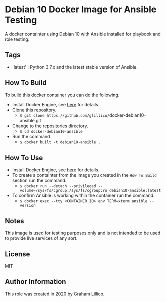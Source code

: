 # Debian 10 Docker Image for Ansible Testing

A docker containter using Debian 10 with Ansible installed for playbook and role testing.

## Tags

  - 'latest' : Python 3.7.x and the latest stable version of Ansible.

## How To Build

To build this docker container you can do the following.

  - Install Docker Engine, see [here](https://docs.docker.com/engine/install/) for details.
  - Clone this repository.
    - `$ git clone https://github.com/glillico/`docker-debian10-ansible.git
  - Change to the repositories directory.
    - `$ cd docker-debian10-ansible`
  - Run the command
    - `$ docker built -t debian10-ansible .`

## How To Use

  - Install Docker Engine, see [here](https://docs.docker.com/engine/install/) for details.
  - To create a containter from the image you created in the `How To Build` section run the command.
    - `$ docker run --detach --privileged --volume=/sys/fs/cgroup:/sys/fs/cgroup:ro debian10-ansible:latest`
  - To confirm Ansible is working within the container run the command.
    - `$ docker exec --tty <CONTAINER ID> env TERM=xterm ansible --version`

## Notes

This image is used for testing purposes only and is not intended to be used to provide live services of any sort.

## License

MIT

## Author Information

This role was created in 2020 by Graham Lillico.